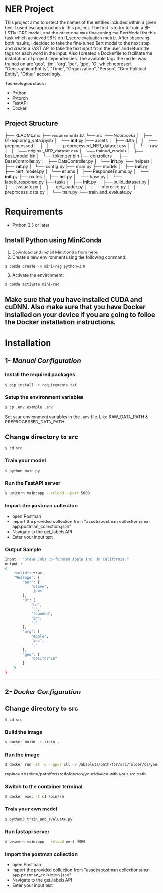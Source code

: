 NER Project
==============================

This project aims to detect the names of the entities included within a given text. I used two approaches in this project. The first is to try to train a BI-LSTM-CRF model, and the other one was fine-tuning the BertModel for this task which achieved 96% on f1_score evaluation metric. After observing both results, I decided to take the fine-tuned Bert model to the next step and create a FAST API to take the text input from the user and return the tags for each word in the input. Also I created a Dockerfile to facilitate the installation of project dependencies. The available tags the model was trained on are 'geo', 'tim', 'org', 'per', 'gpe', 'O', which represent "Geographical Entity", "Time", "Organization", "Person", "Geo-Political Entity", "Other" accordingly.

Technologies stack :
* Python
* Pytorch
* FastAPI
* Docker


Project Structure
------------
├── README.md
├── requirements.txt
└── src
    ├── Notebooks
    │   ├── 01-exploring_data.ipynb
    │   └── __init__.py
    ├── assets
    │   ├── data
    │   │   ├── preprocessed
    │   │   │   └── preprocessed_NER_dataset.csv
    │   │   └── raw
    │   │       └── original_NER_dataset.csv
    │   └── trained_models
    │       ├── best_model.bin
    │       └── tokenizer.bin
    ├── controllers
    │   ├── BaseController.py
    │   ├── DataController.py
    │   └── __init__.py
    ├── helpers
    │   ├── __init__.py
    │   └── config.py
    ├── main.py
    ├── models
    │   ├── __init__.py
    │   ├── bert_model.py
    │   └── enums
    │       ├── ResponseEnums.py
    │       └── __init__.py
    ├── routes
    │   ├── __init__.py
    │   ├── base.py
    │   └── labels_response.py
    ├── tasks
    │   ├── __init__.py
    │   ├── build_dataset.py
    │   ├── evaluate.py
    │   ├── get_loader.py
    │   ├── inference.py
    │   ├── preprocess_data.py
    │   └── train.py
    └── train_and_evaluate.py



Requirements
==============================
- Python 3.8 or later

## Install Python using MiniConda

1) Download and install MiniConda from [here](https://docs.anaconda.com/free/miniconda/#quick-command-line-install)
2) Create a new environment using the following command:
```bash
$ conda create -n mini-rag python=3.8
```
3) Activate the environment:
```bash
$ conda activate mini-rag
```
## Make sure that you have installed CUDA and cuDNN. Also make sure that you have Docker installed on your device if you are going to folloe the Docker installation instructions.

# **Installation**

## 1- *Manual Configuration*

### Install the required packages

```bash
$ pip install -r requirements.txt
```

### Setup the environment variables

```bash
$ cp .env.example .env
```

Set your environment variables in the `.env` file. Like RAW_DATA_PATH & PREPROCESSED_DATA_PATH.

## Change directory to src

```bash
$ cd src
```

### Train your model

```bash
$ python main.py
```

### Run the FastAPI server

```bash
$ uvicorn main:app --reload --port 5000
```

### Import the postman collection 
- open Postman
- Import the provided collection from "assets/postman collections/ner-app.postman_collection.json"
- Navigate to the get_labels API
- Enter your input text

### Output Sample

```bash
Input : "Steve Jobs co-founded Apple Inc. in California."
output : 
{
    "Valid": true,
    "Message": {
        "per": [
            "steve",
            "jobs"
        ],
        "O": [
            "co",
            "-",
            "founded",
            "in",
            "."
        ],
        "org": [
            "apple",
            "inc",
            "."
        ],
        "geo": [
            "california"
        ]
    }
}
```
--------
## 2- *Docker Configuration*

## Change directory to src

```bash
$ cd src
```

### Build the image

```bash
$ docker build -t train .
```

### Run the image

```bash
$ docker run -it -d --gpus all -v /absolute/path/for/src/folder/on/your/device:/ner --name c1 -p 5000:4000 train
```
replace absolute/path/for/src/folder/on/your/device with your src path

### Switch to the container terminal

```bash
$ docker exec -t c1 /bin/sh
```

### Train your own model

```bash
$ python3 train_and_evaluate.py
```

### Run fastapi server

```bash
$ uvicorn main:app --reload port 4000
```
### Import the postman collection 
- open Postman
- Import the provided collection from "assets/postman collections/ner-app.postman_collection.json"
- Navigate to the get_labels API
- Enter your input text